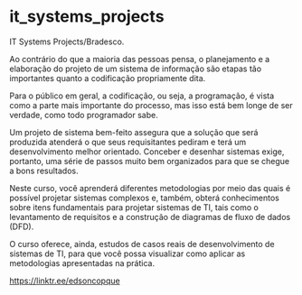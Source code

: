 # it_systems_projects
IT Systems Projects/Bradesco.

Ao contrário do que a maioria das pessoas pensa, o planejamento e a elaboração do projeto de um sistema de informação são etapas tão importantes quanto a codificação propriamente dita.

Para o público em geral, a codificação, ou seja, a programação, é vista como a parte mais importante do processo, mas isso está bem longe de ser verdade, como todo programador sabe.

Um projeto de sistema bem-feito assegura que a solução que será produzida atenderá o que seus requisitantes pediram e terá um desenvolvimento melhor orientado. Conceber e desenhar sistemas exige, portanto, uma série de passos muito bem organizados para que se chegue a bons resultados.

Neste curso, você aprenderá diferentes metodologias por meio das quais é possível projetar sistemas complexos e, também, obterá conhecimentos sobre itens fundamentais para projetar sistemas de TI, tais como o levantamento de requisitos e a construção de diagramas de fluxo de dados (DFD).

O curso oferece, ainda, estudos de casos reais de desenvolvimento de sistemas de TI, para que você possa visualizar como aplicar as metodologias apresentadas na prática.

https://linktr.ee/edsoncopque
